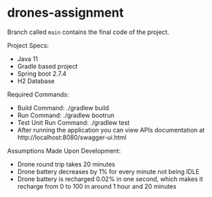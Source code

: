 # drones-assignment

Branch called `main` contains the final code of the project.

Project Specs:<br />
- Java 11
- Gradle based project
- Spring boot 2.7.4
- H2 Database

Required Commands:
- Build Command: ./gradlew build
- Run Command: ./gradlew bootrun
- Test Unit Run Command: ./gradlew test 
- After running the application you can view APIs documentation at http://localhost:8080/swagger-ui.html <br />

Assumptions Made Upon Development:
- Drone round trip takes 20 minutes
- Drone battery decreases by 1% for every minute not being IDLE
- Drone battery is recharged 0.02% in one second, which makes it recharge from 0 to 100 in around 1 hour and 20 minutes
